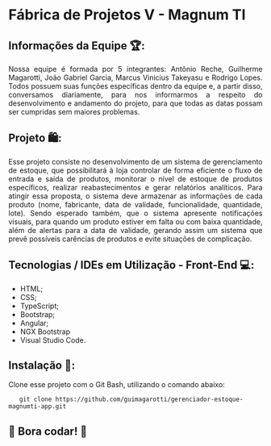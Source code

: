 # Fábrica de Projetos V - Magnum TI

## Informações da Equipe 🏆: 
<div align="justify">
 Nossa equipe é formada por 5 integrantes: Antônio Reche, Guilherme Magarotti, João Gabriel Garcia, Marcus Vinicius Takeyasu e Rodrigo Lopes. Todos possuem suas funções específicas dentro da equipe e, a partir disso, conversamos diariamente, para nos informarmos a respeito do desenvolvimento e andamento do projeto, para que todas as datas possam ser cumpridas sem maiores problemas.
</div>

## Projeto 🛍️:
<div align="justify">
 Esse projeto consiste no desenvolvimento de um sistema de gerenciamento de estoque, que possibilitará à loja controlar de forma eficiente o fluxo de entrada e saída de produtos, monitorar o nível de estoque de produtos específicos, realizar reabastecimentos e gerar relatórios analíticos. Para atingir essa proposta,  o sistema deve armazenar as informações de cada produto (nome, fabricante, data de validade, funcionalidade, quantidade, lote). Sendo esperado também, que o sistema apresente notificações visuais, para quando um produto estiver em falta ou com baixa quantidade, além de alertas para a data de validade, gerando assim um sistema que prevê possíveis carências de produtos e evite situações de complicação. 
</div>

## Tecnologias / IDEs em Utilização - Front-End 💻: 
<ul>
 <li>HTML;</li>
 <li>CSS;</li>
 <li>TypeScript;</li>
 <li>Bootstrap;</li>
 <li>Angular;</li>
 <li>NGX Bootstrap</li>
 <li>Visual Studio Code.</li>
</ul>

## Instalação 🔌:
Clone esse projeto com o Git Bash, utilizando o comando abaixo:
        
       git clone https://github.com/guimagarotti/gerenciador-estoque-magnumti-app.git

## 🚀 Bora codar! 🚀

